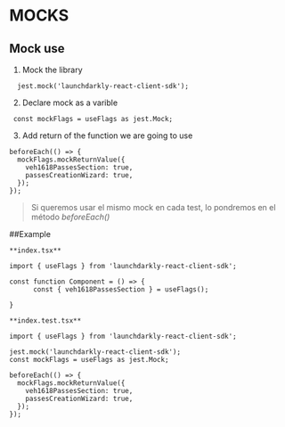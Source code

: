 # MOCKS

## Mock use

1. Mock the library

```
  jest.mock('launchdarkly-react-client-sdk');

```

2. Declare mock as a varible

```
 const mockFlags = useFlags as jest.Mock;

```

3. Add return of the function we are going to use

```
beforeEach(() => {
  mockFlags.mockReturnValue({
    veh1618PassesSection: true,
    passesCreationWizard: true,
  });
});
```

> Si queremos usar el mismo mock en cada test, lo pondremos en el método _beforeEach()_

##Example

```
**index.tsx**

import { useFlags } from 'launchdarkly-react-client-sdk';

const function Component = () => {
      const { veh1618PassesSection } = useFlags();

}

**index.test.tsx**

import { useFlags } from 'launchdarkly-react-client-sdk';

jest.mock('launchdarkly-react-client-sdk');
const mockFlags = useFlags as jest.Mock;

beforeEach(() => {
  mockFlags.mockReturnValue({
    veh1618PassesSection: true,
    passesCreationWizard: true,
  });
});
```
